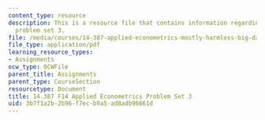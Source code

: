 ```yaml
---
content_type: resource
description: This is a resource file that contains information regarding applied econometrics
  problem set 3.
file: /media/courses/14-387-applied-econometrics-mostly-harmless-big-data-fall-2014/3b7f1a2b2b96f7ecb9a5ad8adb96661d_MIT14_387F14_Problemset3.pdf
file_type: application/pdf
learning_resource_types:
- Assignments
ocw_type: OCWFile
parent_title: Assignments
parent_type: CourseSection
resourcetype: Document
title: 14.387 F14 Applied Econometrics Problem Set 3
uid: 3b7f1a2b-2b96-f7ec-b9a5-ad8adb96661d
---
```

